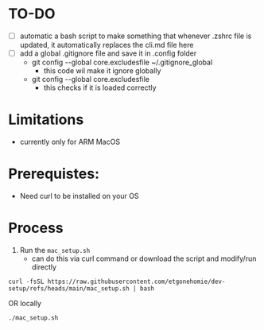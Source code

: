 # TO-DO
- [ ] automatic a bash script to make something that whenever .zshrc file is updated, it automatically replaces the cli.md file here
- [ ] add a global .gitignore file and save it in .config folder
	- git config --global core.excludesfile ~/.gitignore_global 
		- this code wil make it ignore globally
	- git config --global core.excludesfile
		- this checks if it is loaded correctly

# Limitations
- currently only for ARM MacOS

# Prerequistes:
- Need curl to be installed on your OS

# Process
1. Run the `mac_setup.sh`
	- can do this via curl command or download the script and modify/run directly
```
curl -fsSL https://raw.githubusercontent.com/etgonehomie/dev-setup/refs/heads/main/mac_setup.sh | bash
```
OR locally
```
./mac_setup.sh
```
